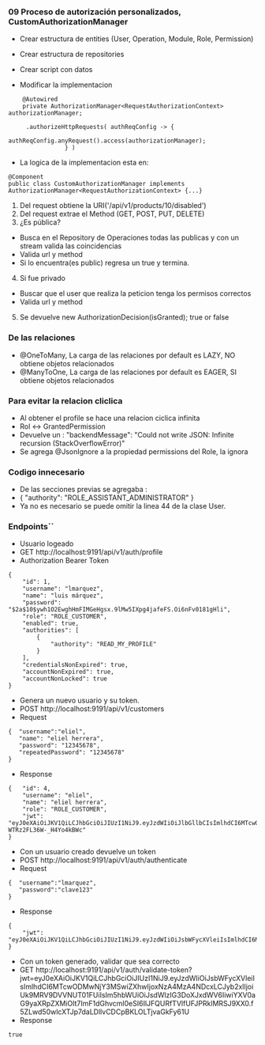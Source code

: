 ### 09 Proceso de autorización personalizados, CustomAuthorizationManager

- Crear estructura de entities (User, Operation, Module, Role, Permission)
- Crear estructura de repositories
- Crear script con datos

- Modificar la implementacion
```
    @Autowired
    private AuthorizationManager<RequestAuthorizationContext> authorizationManager;
    
     .authorizeHttpRequests( authReqConfig -> {
                    authReqConfig.anyRequest().access(authorizationManager);
                } )
```

- La logica de la implementacion esta en:
```
@Component
public class CustomAuthorizationManager implements AuthorizationManager<RequestAuthorizationContext> {...}
```
1. Del request obtiene la URI('/api/v1/products/10/disabled')
2. Del request extrae el Method (GET, POST, PUT, DELETE)
3. ¿Es pública?
- Busca en el Repository de Operaciones todas las publicas y con un stream valida las coincidencias
- Valida url y method
- Si lo encuentra(es public) regresa un true y termina.
4. Si fue privado
- Buscar que el user que realiza la peticion tenga los permisos correctos
- Valida url y method
5. Se devuelve new AuthorizationDecision(isGranted); true or false


### De las relaciones
- @OneToMany, La carga de las relaciones por default es LAZY, NO obtiene objetos relacionados
- @ManyToOne, La carga de las relaciones por default es EAGER, SI obtiene objetos relacionados

### Para evitar la relacion cliclica
- Al obtener el profile se hace una relacion ciclica infinita
- Rol <-> GrantedPermission
- Devuelve un :  "backendMessage": "Could not write JSON: Infinite recursion (StackOverflowError)"
- Se agrega  @JsonIgnore a la propiedad permissions del Role, la ignora

### Codigo innecesario
- De las secciones previas  se agregaba :
- { "authority": "ROLE_ASSISTANT_ADMINISTRATOR" }
- Ya no es necesario se puede omitir la linea 44 de la clase User.

### Endpoints``
- Usuario logeado
- GET http://localhost:9191/api/v1/auth/profile
- Authorization Bearer Token
```
{
    "id": 1,
    "username": "lmarquez",
    "name": "luis márquez",
    "password": "$2a$10$ywh1O2EwghHmFIMGeHgsx.9lMw5IXpg4jafeFS.Oi6nFv0181gHli",
    "role": "ROLE_CUSTOMER",
    "enabled": true,
    "authorities": [
        {
            "authority": "READ_MY_PROFILE"
        }
    ],
    "credentialsNonExpired": true,
    "accountNonExpired": true,
    "accountNonLocked": true
}
```

- Genera un nuevo usuario y su token.
- POST http://localhost:9191/api/v1/customers
- Request
```
{  "username":"eliel",
   "name": "eliel herrera",
   "password": "12345678",
   "repeatedPassword": "12345678"
}
```
- Response
```
{   "id": 4,
    "username": "eliel",
    "name": "eliel herrera",
    "role": "ROLE_CUSTOMER",
    "jwt": "eyJ0eXAiOiJKV1QiLCJhbGciOiJIUzI1NiJ9.eyJzdWIiOiJlbGllbCIsImlhdCI6MTcwODMwMjk2NSwiZXhwIjoxNzA4MzA0NzY1LCJyb2xlIjoiUk9MRV9DVVNUT01FUiIsIm5hbWUiOiJlbGllbCBoZXJyZXJhIiwiYXV0aG9yaXRpZXMiOlt7ImF1dGhvcml0eSI6IlJFQURfTVlfUFJPRklMRSJ9XX0.GU2D3FxYBfGQ6R6jHpZLO-WTRz2FL36W-_H4Yo4kBWc"
}
```

- Con un usuario creado devuelve un token
- POST http://localhost:9191/api/v1/auth/authenticate
- Request
```
{  "username":"lmarquez",
   "password":"clave123" 
}
```
- Response
```
{
    "jwt": "eyJ0eXAiOiJKV1QiLCJhbGciOiJIUzI1NiJ9.eyJzdWIiOiJsbWFycXVleiIsImlhdCI6MTcwODMwNjUwOSwiZXhwIjoxNzA4MzA4MzA5LCJyb2xlIjoiUk9MRV9DVVNUT01FUiIsIm5hbWUiOiJsdWlzIG3DoXJxdWV6IiwiYXV0aG9yaXRpZXMiOlt7ImF1dGhvcml0eSI6IlJFQURfTVlfUFJPRklMRSJ9XX0.1sNtQe5mpHkQWcKlll9IRVnsCFgkhJi66jYF4P7kFDY"
}
```

- Con un token generado, validar que sea correcto
- GET http://localhost:9191/api/v1/auth/validate-token?jwt=eyJ0eXAiOiJKV1QiLCJhbGciOiJIUzI1NiJ9.eyJzdWIiOiJsbWFycXVleiIsImlhdCI6MTcwODMwNjY3MSwiZXhwIjoxNzA4MzA4NDcxLCJyb2xlIjoiUk9MRV9DVVNUT01FUiIsIm5hbWUiOiJsdWlzIG3DoXJxdWV6IiwiYXV0aG9yaXRpZXMiOlt7ImF1dGhvcml0eSI6IlJFQURfTVlfUFJPRklMRSJ9XX0.f5ZLwd50wlcXTJp7daLDllvCDCpBKLOLTjvaGkFy61U
- Response
```
true
```